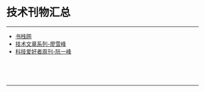 # 技术刊物汇总

---

* [书栈网](https://www.bookstack.cn/)
* [技术文章系列-廖雪峰](https://www.liaoxuefeng.com/category/895882450960192)
* [科技爱好者周刊-阮一峰](https://github.com/ruanyf/weekly)



<br/><br/><br/>

---

